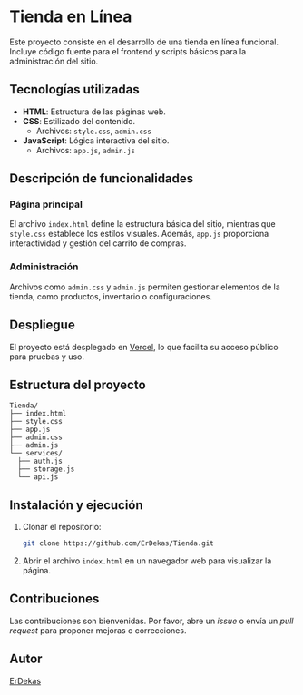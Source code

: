 # Tienda en Línea

Este proyecto consiste en el desarrollo de una tienda en línea funcional. Incluye código fuente para el frontend y scripts básicos para la administración del sitio.

## Tecnologías utilizadas

- **HTML**: Estructura de las páginas web.
- **CSS**: Estilizado del contenido.
  - Archivos: `style.css`, `admin.css`
- **JavaScript**: Lógica interactiva del sitio.
  - Archivos: `app.js`, `admin.js`

## Descripción de funcionalidades

### Página principal

El archivo `index.html` define la estructura básica del sitio, mientras que `style.css` establece los estilos visuales. Además, `app.js` proporciona interactividad y gestión del carrito de compras.

### Administración

Archivos como `admin.css` y `admin.js` permiten gestionar elementos de la tienda, como productos, inventario o configuraciones.

## Despliegue

El proyecto está desplegado en [Vercel](https://tienda-deka.vercel.app), lo que facilita su acceso público para pruebas y uso.

## Estructura del proyecto

```
Tienda/
├── index.html
├── style.css
├── app.js
├── admin.css
├── admin.js
└── services/
  ├── auth.js
  ├── storage.js
  └── api.js
```

## Instalación y ejecución

1. Clonar el repositorio:
   ```bash
   git clone https://github.com/ErDekas/Tienda.git
   ```
2. Abrir el archivo `index.html` en un navegador web para visualizar la página.

## Contribuciones

Las contribuciones son bienvenidas. Por favor, abre un *issue* o envía un *pull request* para proponer mejoras o correcciones.

## Autor

[ErDekas](https://github.com/ErDekas)

##
